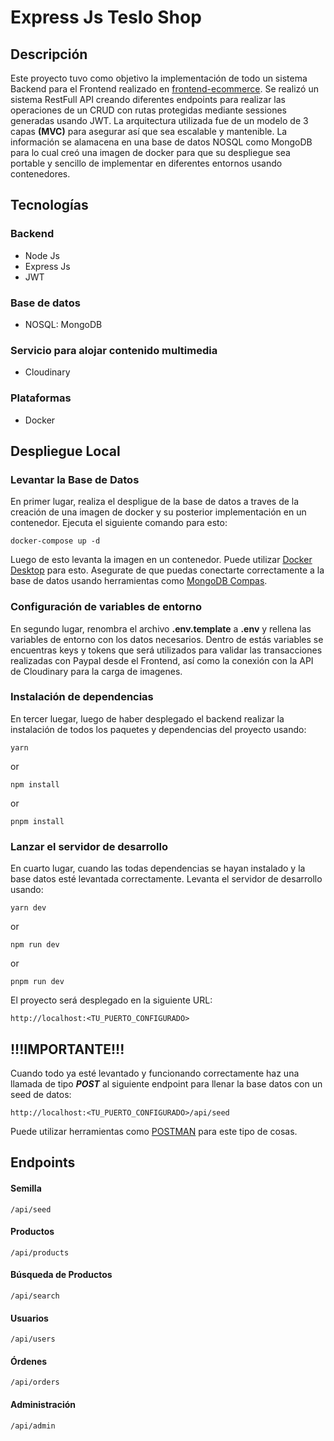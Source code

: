 # Express Js Teslo Shop

## Descripción

Este proyecto tuvo como objetivo la implementación de todo un sistema Backend para el Frontend realizado en [frontend-ecommerce](https://github.com/Joletuar/ecommerce-next).
Se realizó un sistema RestFull API creando diferentes endpoints para realizar las operaciones de un CRUD con rutas protegidas mediante sessiones generadas usando JWT. La arquitectura utilizada fue de un modelo de 3 capas **(MVC)** para asegurar así que sea escalable y mantenible. La información se alamacena en una base de datos NOSQL como MongoDB para lo cual creó una imagen de docker para que su despliegue sea portable y sencillo de implementar en diferentes entornos usando contenedores.

## Tecnologías

### Backend

-   Node Js
-   Express Js
-   JWT

### Base de datos

-   NOSQL: MongoDB

### Servicio para alojar contenido multimedia

-   Cloudinary

### Plataformas

-   Docker

## Despliegue Local

### Levantar la Base de Datos

En primer lugar, realiza el despligue de la base de datos a traves de la creación de una imagen de docker y su posterior implementación en un contenedor. Ejecuta el siguiente comando para esto:

```
docker-compose up -d
```

Luego de esto levanta la imagen en un contenedor. Puede utilizar [Docker Desktop](https://www.docker.com/products/docker-desktop/) para esto. Asegurate de que puedas conectarte correctamente a la base de datos usando herramientas como [MongoDB Compas](https://www.mongodb.com/products/compass).

### Configuración de variables de entorno

En segundo lugar, renombra el archivo **.env.template** a **.env** y rellena las variables de entorno con los datos necesarios. Dentro de estás variables se encuentras keys y tokens que será utilizados para validar las transacciones realizadas con Paypal desde el Frontend, así como la conexión con la API de Cloudinary para la carga de imagenes.

### Instalación de dependencias

En tercer luegar, luego de haber desplegado el backend realizar la instalación de todos los paquetes y dependencias del proyecto usando:

```
yarn
```

or

```
npm install
```

or

```
pnpm install
```

### Lanzar el servidor de desarrollo

En cuarto lugar, cuando las todas dependencias se hayan instalado y la base datos esté levantada correctamente. Levanta el servidor de desarrollo usando:

```
yarn dev
```

or

```
npm run dev
```

or

```
pnpm run dev
```

El proyecto será desplegado en la siguiente URL:

```
http://localhost:<TU_PUERTO_CONFIGURADO>
```

## **!!!IMPORTANTE!!!**

Cuando todo ya esté levantado y funcionando correctamente haz una llamada de tipo **_POST_** al siguiente endpoint para llenar la base datos con un seed de datos:

```
http://localhost:<TU_PUERTO_CONFIGURADO>/api/seed
```

Puede utilizar herramientas como [POSTMAN](https://www.postman.com/) para este tipo de cosas.

## Endpoints

#### Semilla

```
/api/seed
```

#### Productos

```
/api/products
```

#### Búsqueda de Productos

```
/api/search
```

#### Usuarios

```
/api/users
```

#### Órdenes

```
/api/orders
```

#### Administración

```
/api/admin
```

